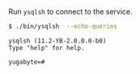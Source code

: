 Run `ysqlsh` to connect to the service.

```sh
$ ./bin/ysqlsh  --echo-queries
```

```
ysqlsh (11.2-YB-2.0.0.0-b0)
Type "help" for help.

yugabyte=#
```
